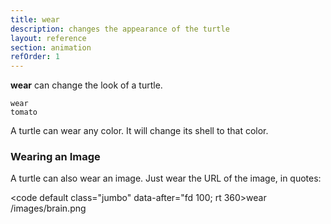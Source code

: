 ```yaml
---
title: wear
description: changes the appearance of the turtle
layout: reference
section: animation
refOrder: 1
---
```


<b>wear</b> can change the look of a turtle.

<code class="jumbo" data-after="fd 20">wear <span data-dfn="color">tomato</span></code>

A turtle can wear any color.  It will change its shell to
that color.

<h3>Wearing an Image</h3>

A turtle can also wear an image.  Just wear the URL of the image, in quotes:

<code default class="jumbo" data-after="fd 100; rt 360>wear <span data-dfn="color">/images/brain.png</span></code>

